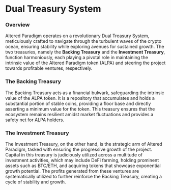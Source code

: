 # Dual Treasury System

### Overview

Altered Paradigm operates on a revolutionary Dual Treasury System, meticulously crafted to navigate through the turbulent waves of the crypto ocean, ensuring stability while exploring avenues for sustained growth. The two treasuries, namely the **Backing Treasury** and the **Investment Treasury**, function harmoniously, each playing a pivotal role in maintaining the intrinsic value of the Altered Paradigm token (ALPA) and steering the project towards profitable ventures, respectively.

### The Backing Treasury

The Backing Treasury acts as a financial bulwark, safeguarding the intrinsic value of the ALPA token. It is a repository that accumulates and holds a substantial portion of stable coins, providing a floor base and directly asserting a minimum value for the token. This treasury ensures that the ecosystem remains resilient amidst market fluctuations and provides a safety net for ALPA holders.

### The Investment Treasury

The Investment Treasury, on the other hand, is the strategic arm of Altered Paradigm, tasked with ensuring the progressive growth of the project. Capital in this treasury is judiciously utilized across a multitude of investment activities, which may include DeFi farming, holding prominent assets such as BTC/ETH, and acquiring tokens that showcase exponential growth potential. The profits generated from these ventures are systematically utilized to further reinforce the Backing Treasury, creating a cycle of stability and growth.
